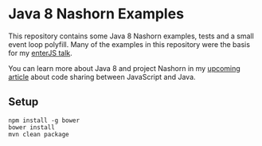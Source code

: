 # Java 8 Nashorn Examples

This repository contains some Java 8 Nashorn examples, tests and a small
event loop polyfill. Many of the examples in this repository were the basis
for my [enterJS talk](http://www.enterjs.de/abstracts#javascript-und-java-kombinieren-polyglotte-programmierung-auf-jvm).

You can learn more about Java 8 and project Nashorn in my
[upcoming article](https://blog.codecentric.de/en/2014/06/project-nashorn-javascript-jvm-polyglott/)
about code sharing between JavaScript and Java.

## Setup

```
npm install -g bower
bower install
mvn clean package
```